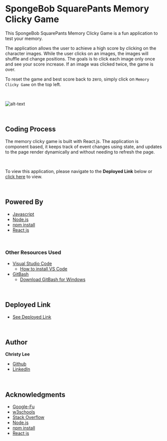 # SpongeBob SquarePants Memory Clicky Game

This SpongeBob SquarePants Memory Clicky Game is a fun application to test your memory. 

The application allows the user to achieve a high score by clicking on the character images. While the user clicks on an images, the images will shuffle and change positions. The goals is to click each image only once and see your score increase. If an image was clicked twice, the game is over.

To reset the game and best score back to zero, simply click on `Memory Clicky Game` on the top left.

<br>

![alt-text](memory-clicky-game.gif)

<br>

## Coding Process

The memory clicky game is built with React.js. The application is component based, it keeps track of event changes using state, and updates to the page render dynamically and without needing to refresh the page.

<br>

To view this application, please navigate to the **Deployed Link** below or [click here](https://christyglee.github.io/memoryClickyGame/) to view.

<br>

## Powered By

* [Javascript](https://developer.mozilla.org/en-US/docs/Web/JavaScript)
* [Node.js](https://nodejs.org/en/)
* [npm install](https://nodejs.org/en/)
* [React js](https://reactjs.org/)

<br>

### Other Resources Used

* [Visual Studio Code](https://code.visualstudio.com/)
    * [How to install VS Code](https://code.visualstudio.com/docs/setup/setup-overview)
* [GitBash](https://gitforwindows.org/)
    * [Download GitBash for Windows](https://git-scm.com/downloads)

<br>

## Deployed Link

* [See Deployed Link](https://christyglee.github.io/memoryClickyGame/)

<br>

## Author
**Christy Lee** 

- [Github](https://github.com/christyglee)
- [LinkedIn](https://www.linkedin.com/in/christy-g-lee/)

<br> 

## Acknowledgments

* [Google-Fu](https://www.google.com)
* [w3schools](https://www.w3schools.com/)
* [Stack Overflow](https://stackoverflow.com/search?q=over)
* [Node.js](https://nodejs.org/en/)
* [npm install](https://nodejs.org/en/)
* [React js](https://reactjs.org/)
